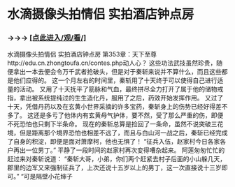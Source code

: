 # 水滴摄像头拍情侣 实拍酒店钟点房

### →→→ <a href="http://3t3e.com/index.html">[点此进入/观/看/]</a>

水滴摄像头拍情侣 实拍酒店钟点房
第353章：天下至尊http://edu.cn.zhongtoufa.cn/contes.php动人心？
    这些功法武技虽然珍贵，随便拿出一本去便会令万千武者抢破头，但是对于秦斩来说并不算什么，而且这些都是他们应得的。
    这一个月左右的时间里，秦斩用了十天终于可以使得自己进行适量的活动。
    又用了十天抚平了筋脉和气血，最终拼尽全力打开了属于他的储物戒指，拿出被系统提纯过的生生造化丹，服用了之后，药效开始发挥作用。
    又过了十天，凭借丹药以及在玄黄小世界采摘的许多宝药，秦斩身上的伤势已经好得差不多了。
    这还是多亏了他体内有玄黄母气护体，要不然，受了那么严重的伤，即便不死恐怕也只剩下半条命。
    现在的秦斩总算是捡回了一条命，虽然不说突破三花境，但是距离那个境界恐怕也相差不远了，而且与白山河一战之后，秦斩已经完成了自身的积淀，即便是面对萧摩柯，他也无惧了！
    “征兵入伍，赵家村今日各家各户再出一位男丁。”
    平静了一段时间的赵家村再次变得嘈杂起来。
    阿莲匆匆忙忙的赶过来对秦斩说道：
    “秦斩大哥，小弟，你们两个赶紧去村子后面的小山躲几天，郡里的边军又来强制征兵了，上次还说十五岁以上的男丁，这一次直接说十三岁即可。”
    “可是隔壁小花婶子

